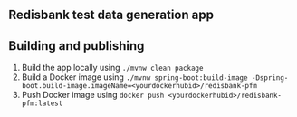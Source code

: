 ## Redisbank test data generation app

## Building and publishing

1. Build the app locally using `./mvnw clean package`
1. Build a Docker image using `./mvnw spring-boot:build-image -Dspring-boot.build-image.imageName=<yourdockerhubid>/redisbank-pfm`
1. Push Docker image using `docker push <yourdockerhubid>/redisbank-pfm:latest`
